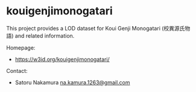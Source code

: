 kouigenjimonogatari
===========

This project provides a LOD dataset for Koui Genji Monogatari (校異源氏物語) and related information.

Homepage:
* https://w3id.org/kouigenjimonogatari/

Contact:
* Satoru Nakamura <na.kamura.1263@gmail.com>
